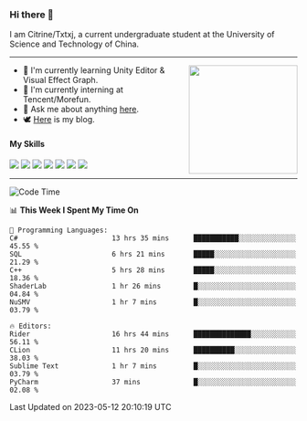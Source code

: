 ### Hi there 👋

I am Citrine/Txtxj, a current undergraduate student at the University of Science and Technology of China.

---

<img align="right" height="190" src="http://github-profile-summary-cards.vercel.app/api/cards/stats?username=txtxj&theme=vue">

- 🌱 I'm currently learning Unity Editor & Visual Effect Graph.
- 🐶 I'm currently interning at Tencent/Morefun.
- 💬 Ask me about anything [here](https://github.com/txtxj/txtxj/issues).
- 🕊️ [Here](https://txtxj.top) is my blog.

#### My Skills

![](https://img.shields.io/badge/C%23-239120?logo=csharp&logoColor=fff)
![](https://img.shields.io/badge/Unity-000000?logo=unity&logoColor=fff)
![](https://img.shields.io/badge/Python-3e74a2?logo=python&logoColor=fff)
![](https://img.shields.io/badge/C++-65318e?logo=cplusplus&logoColor=fff)
![](https://img.shields.io/badge/C-5654a2?logo=c&logoColor=fff)
![](https://img.shields.io/badge/Blender-f5792a?logo=blender&logoColor=fff)
![](https://img.shields.io/badge/SQL-cc2927?logo=microsoftsqlserver&logoColor=fff)

---

<!--START_SECTION:waka-->
![Code Time](http://img.shields.io/badge/Code%20Time-872%20hrs%2030%20mins-blue)

📊 **This Week I Spent My Time On** 

```text
💬 Programming Languages: 
C#                       13 hrs 35 mins      ███████████░░░░░░░░░░░░░░   45.55 % 
SQL                      6 hrs 21 mins       █████░░░░░░░░░░░░░░░░░░░░   21.29 % 
C++                      5 hrs 28 mins       █████░░░░░░░░░░░░░░░░░░░░   18.36 % 
ShaderLab                1 hr 26 mins        █░░░░░░░░░░░░░░░░░░░░░░░░   04.84 % 
NuSMV                    1 hr 7 mins         █░░░░░░░░░░░░░░░░░░░░░░░░   03.79 % 

🔥 Editors: 
Rider                    16 hrs 44 mins      ██████████████░░░░░░░░░░░   56.11 % 
CLion                    11 hrs 20 mins      ██████████░░░░░░░░░░░░░░░   38.03 % 
Sublime Text             1 hr 7 mins         █░░░░░░░░░░░░░░░░░░░░░░░░   03.79 % 
PyCharm                  37 mins             █░░░░░░░░░░░░░░░░░░░░░░░░   02.08 % 
```


 Last Updated on 2023-05-12 20:10:19 UTC
<!--END_SECTION:waka-->
